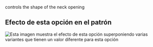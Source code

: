 controls the shape of the neck opening

## Efecto de esta opción en el patrón

![Esta imagen muestra el efecto de esta opción superponiendo varias variantes que tienen un valor diferente para esta opción](walburga_neckoratio_sample.svg "Efecto de esta opción en el patrón")
